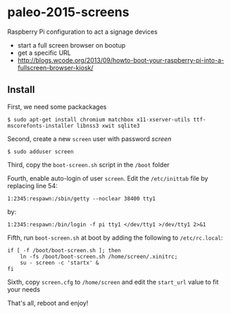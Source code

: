 # paleo-2015-screens
Raspberry Pi configuration to act a signage devices

- start a full screen browser on bootup
- get a specific URL
- http://blogs.wcode.org/2013/09/howto-boot-your-raspberry-pi-into-a-fullscreen-browser-kiosk/

## Install

First, we need some packackages

``$ sudo apt-get install chromium matchbox x11-xserver-utils ttf-mscorefonts-installer libnss3 xwit sqlite3``

Second, create a new ``screen`` user with password *screen*

``$ sudo adduser screen``

Third, copy the ``boot-screen.sh`` script in the ``/boot`` folder

Fourth, enable auto-login of user ``screen``. Edit the ``/etc/inittab`` file by replacing line 54:

``1:2345:respawn:/sbin/getty --noclear 38400 tty1``

by:

``1:2345:respawn:/bin/login -f pi tty1 </dev/tty1 >/dev/tty1 2>&1``

Fifth, run ``boot-screen.sh`` at boot by adding the following to ``/etc/rc.local``:

```
if [ -f /boot/boot-screen.sh ]; then
	ln -fs /boot/boot-screen.sh /home/screen/.xinitrc;
	su - screen -c 'startx' &
fi
```

Sixth, copy ``screen.cfg`` to ``/home/screen`` and edit the ``start_url`` value to fit your needs

That's all, reboot and enjoy!


